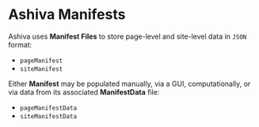 # Ashiva Manifests
Ashiva uses **Manifest Files**  to store page-level and site-level data in `JSON` format:

- `pageManifest`
- `siteManifest`

Either **Manifest** may be populated manually, via a GUI, computationally, or via data from its associated **ManifestData** file:

- `pageManifestData`
- `siteManifestData`




